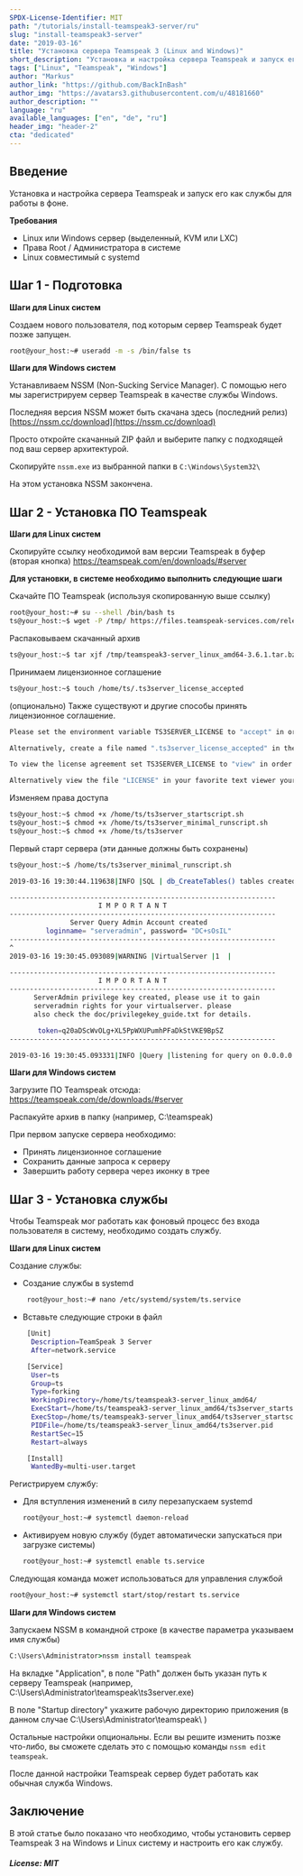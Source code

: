 ```yaml
---
SPDX-License-Identifier: MIT
path: "/tutorials/install-teamspeak3-server/ru"
slug: "install-teamspeak3-server"
date: "2019-03-16"
title: "Установка сервера Teamspeak 3 (Linux and Windows)"
short_description: "Установка и настройка сервера Teamspeak и запуск его как службы для работы в фоне."
tags: ["Linux", "Teamspeak", "Windows"]
author: "Markus"
author_link: "https://github.com/BackInBash"
author_img: "https://avatars3.githubusercontent.com/u/48181660"
author_description: ""
language: "ru"
available_languages: ["en", "de", "ru"]
header_img: "header-2"
cta: "dedicated"
---
```


## Введение

Установка и настройка сервера Teamspeak и запуск его как службы для работы в фоне.

**Требования**

+ Linux или Windows сервер (выделенный, KVM или LXC)
+ Права Root / Администратора в системе
+ Linux cовместимый с systemd

## Шаг 1 - Подготовка

**Шаги для Linux систем**

Создаем нового пользователя, под которым сервер Teamspeak будет позже запущен.

```bash
root@your_host:~# useradd -m -s /bin/false ts
```

**Шаги для Windows систем**

Устанавливаем NSSM (Non-Sucking Service Manager). С помощью него мы зарегистрируем сервер Teamspeak в качестве службы Windows.

Последняя версия NSSM может быть скачана здесь (последний релиз)
[https://nssm.cc/download](https://nssm.cc/download)

Просто откройте скачанный ZIP файл и выберите папку с подходящей под ваш сервер архитектурой.

Скопируйте `nssm.exe` из выбранной папки в `C:\Windows\System32\`

На этом установка NSSM закончена.

## Шаг 2 - Установка ПО Teamspeak

**Шаги для Linux систем**

Скопируйте ссылку необходимой вам версии Teamspeak в буфер (вторая кнопка)
https://teamspeak.com/en/downloads/#server

**Для установки, в системе необходимо выполнить следующие шаги**

Скачайте ПО Teamspeak (используя скопированную выше ссылку)

```bash
root@your_host:~# su --shell /bin/bash ts
ts@your_host:~$ wget -P /tmp/ https://files.teamspeak-services.com/releases/server/3.6.1/teamspeak3-server_linux_amd64-3.6.1.tar.bz2
```

Распаковываем скачанный архив

```bash
ts@your_host:~$ tar xjf /tmp/teamspeak3-server_linux_amd64-3.6.1.tar.bz2 -C /home/ts
```

Принимаем лицензионное соглашение

```bash
ts@your_host:~$ touch /home/ts/.ts3server_license_accepted
```

(опционально) Также существуют и другие способы принять лицензионное соглашение.

```bash
Please set the environment variable TS3SERVER_LICENSE to "accept" in order to accept the license agreement.

Alternatively, create a file named ".ts3server_license_accepted" in the working directory or start the server with the command line parameter "license_accepted=1".

To view the license agreement set TS3SERVER_LICENSE to "view" in order to print the license to the console.

Alternatively view the file "LICENSE" in your favorite text viewer yourself.
```

Изменяем права доступа

```bash
ts@your_host:~$ chmod +x /home/ts/ts3server_startscript.sh
ts@your_host:~$ chmod +x /home/ts/ts3server_minimal_runscript.sh
ts@your_host:~$ chmod +x /home/ts/ts3server
```

Первый старт сервера (эти данные должны быть сохранены)

```bash
ts@your_host:~$ /home/ts/ts3server_minimal_runscript.sh

2019-03-16 19:30:44.119638|INFO |SQL | db_CreateTables() tables created

------------------------------------------------------------------
                      I M P O R T A N T                           
------------------------------------------------------------------
               Server Query Admin Account created                 
         loginname= "serveradmin", password= "DC+sOsIL"
------------------------------------------------------------------
^
2019-03-16 19:30:45.093089|WARNING |VirtualServer |1  |

------------------------------------------------------------------
                      I M P O R T A N T                           
------------------------------------------------------------------
      ServerAdmin privilege key created, please use it to gain 
      serveradmin rights for your virtualserver. please
      also check the doc/privilegekey_guide.txt for details.

       token=q20aDScWvOLg+XL5PpWXUPumhPFaDkStVKE9BpSZ
------------------------------------------------------------------

2019-03-16 19:30:45.093331|INFO |Query |listening for query on 0.0.0.0:10011, [::]:10011
```

**Шаги для Windows систем**

Загрузите ПО Teamspeak отсюда:
https://teamspeak.com/de/downloads/#server

Распакуйте архив в папку (например, C:\teamspeak)

При первом запуске сервера необходимо:

+ Принять лицензионное соглашение
+ Сохранить данные запроса к серверу
+ Завершить работу сервера через иконку в трее

## Шаг 3 - Установка службы

Чтобы Teamspeak мог работать как фоновый процесс без входа пользователя в систему, необходимо создать службу.

**Шаги для Linux систем**

Создание службы:

+ Создание службы в systemd

  ```bash
   root@your_host:~# nano /etc/systemd/system/ts.service
  ```

+ Вставьте следующие строки в файл
  
  ```bash
   [Unit]
    Description=TeamSpeak 3 Server
    After=network.service

   [Service]
    User=ts
    Group=ts
    Type=forking
    WorkingDirectory=/home/ts/teamspeak3-server_linux_amd64/
    ExecStart=/home/ts/teamspeak3-server_linux_amd64/ts3server_startscript.sh start
    ExecStop=/home/ts/teamspeak3-server_linux_amd64/ts3server_startscript.sh stop
    PIDFile=/home/ts/teamspeak3-server_linux_amd64/ts3server.pid
    RestartSec=15
    Restart=always

   [Install]
    WantedBy=multi-user.target
  ```

Регистрируем службу:

+ Для вступления изменений в силу перезапускаем systemd

  ```bash
  root@your_host:~# systemctl daemon-reload
  ```

+ Активируем новую службу (будет автоматически запускаться при загрузке системы)

  ```bash
  root@your_host:~# systemctl enable ts.service
  ```

Следующая команда может использоваться для управления службой

```bash
root@your_host:~# systemctl start/stop/restart ts.service
```

**Шаги для Windows систем**

Запускаем NSSM в командной строке (в качестве параметра указываем имя службы)

```cmd
C:\Users\Administrator>nssm install teamspeak
```

На вкладке "Application", в поле "Path" должен быть указан путь к серверу Teamspeak (например, C:\Users\Administrator\teamspeak\ts3server.exe)

В поле "Startup directory" укажите рабочую директорию приложения (в данном случае C:\Users\Administrator\teamspeak\ )

Остальные настройки опциональны. Если вы решите изменить позже что-либо, вы сможете сделать это с помощью команды `nssm edit teamspeak`.

После данной настройки Teamspeak сервер будет работать как обычная служба Windows.

## Заключение

В этой статье было показано что необходимо, чтобы установить сервер Teamspeak 3 на Windows и Linux систему и настроить его как службу.

##### License: MIT

<!---

Contributors's Certificate of Origin

By making a contribution to this project, I certify that:

(a) The contribution was created in whole or in part by me and I have
    the right to submit it under the license indicated in the file; or

(b) The contribution is based upon previous work that, to the best of my
    knowledge, is covered under an appropriate license and I have the
    right under that license to submit that work with modifications,
    whether created in whole or in part by me, under the same license
    (unless I am permitted to submit under a different license), as
    indicated in the file; or

(c) The contribution was provided directly to me by some other person
    who certified (a), (b) or (c) and I have not modified it.

(d) I understand and agree that this project and the contribution are
    public and that a record of the contribution (including all personal
    information I submit with it, including my sign-off) is maintained
    indefinitely and may be redistributed consistent with this project
    or the license(s) involved.

Signed-off-by: Markus, markus@omg-network.de

-->
